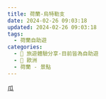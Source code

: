 ```yaml
---
title: 荷蘭-烏特勒支
date: 2024-02-26 09:03:18
updated: 2024-02-26 09:03:18
tags:
  - 荷蘭自助遊
categories: 
  - 🌴 旅遊體驗分享-目前皆為自助遊
  - 🥥 歐洲
  - 荷蘭 - 景點
---
```

瓜
<!-- more -->